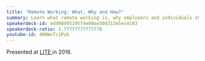 ```yaml
---
title: "Remote Working: What, Why and How?"
summary: Learn what remote working is, why employers and individuals should do it and how to do it effectively.
speakerdeck-id: edd98d95195f4e00ae50d313e5ec4c83
speakerdeck-ratio: 1.77777777777778
youtube-id: 40HWxTc1Pzk
---
```

Presented at [LITE ](http://www.liteconf.com) in 2016.
